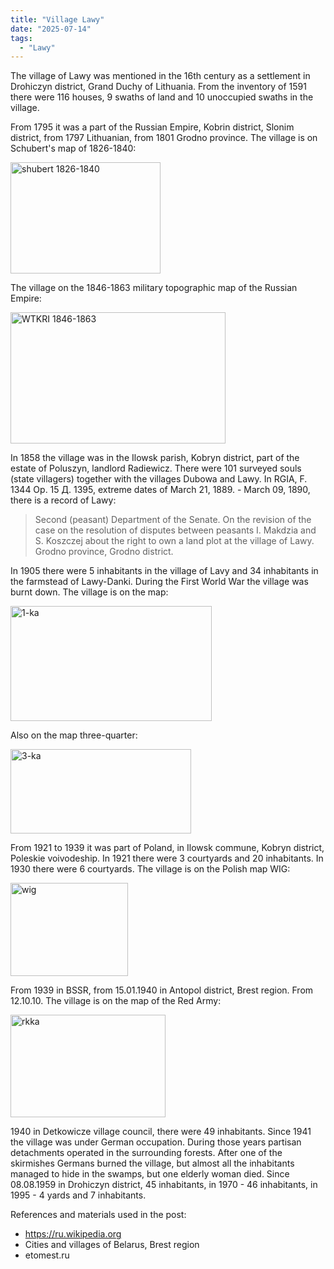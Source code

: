 ```yaml
---
title: "Village Lawy"
date: "2025-07-14"
tags: 
  - "Lawy"
---
```


The village of Lawy was mentioned in the 16th century as a settlement in Drohiczyn district, Grand Duchy of Lithuania. From the inventory of 1591 there were 116 houses, 9 swaths of land and 10 unoccupied swaths in the village.

From 1795 it was a part of the Russian Empire, Kobrin district, Slonim district, from 1797 Lithuanian, from 1801 Grodno province. The village is on Schubert's map of 1826-1840:

<img width="240" height="178" alt="shubert 1826-1840" src="https://github.com/user-attachments/assets/f0605e4b-a015-4c59-b92e-0fce7f9e5f86" />

The village on the 1846-1863 military topographic map of the Russian Empire:

<img width="344" height="210" alt="WTKRI 1846-1863" src="https://github.com/user-attachments/assets/9cccedce-e3e0-4d42-9b3e-b9ee1444e25d" />

In 1858 the village was in the Ilowsk parish, Kobryn district, part of the estate of Poluszyn, landlord Radiewicz. There were 101 surveyed souls (state villagers) together with the villages Dubowa and Lawy. In RGIA, F. 1344 Op. 15 Д. 1395, extreme dates of March 21, 1889. - March 09, 1890, there is a record of Lawy:

> Second (peasant) Department of the Senate. On the revision of the case on the resolution of disputes between peasants I. Makdzia and S. Koszczej about the right to own a land plot at the village of Lawy. Grodno province, Grodno district.

In 1905 there were 5 inhabitants in the village of Lavy and 34 inhabitants in the farmstead of Lawy-Danki. During the First World War the village was burnt down. The village is on the map:

<img width="322" height="184" alt="1-ka" src="https://github.com/user-attachments/assets/1e83899f-1dd3-4bc6-8e1a-f6a2b70cb316" />

Also on the map three-quarter:

<img width="289" height="135" alt="3-ka" src="https://github.com/user-attachments/assets/1c38743a-fcb5-4f1d-994d-ea55a07cb9d1" />

From 1921 to 1939 it was part of Poland, in Ilowsk commune, Kobryn district, Poleskie voivodeship. In 1921 there were 3 courtyards and 20 inhabitants. In 1930 there were 6 courtyards. The village is on the Polish map WIG:

<img width="188" height="149" alt="wig" src="https://github.com/user-attachments/assets/d755654d-b95b-414f-ad93-f490591060dd" />

From 1939 in BSSR, from 15.01.1940 in Antopol district, Brest region. From 12.10.10. The village is on the map of the Red Army:

<img width="248" height="164" alt="rkka" src="https://github.com/user-attachments/assets/d84be037-0f58-48a2-93c3-d7a09d7e61e0" />

1940 in Detkowicze village council, there were 49 inhabitants. Since 1941 the village was under German occupation. During those years partisan detachments operated in the surrounding forests. After one of the skirmishes Germans burned the village, but almost all the inhabitants managed to hide in the swamps, but one elderly woman died. Since 08.08.1959 in Drohiczyn district, 45 inhabitants, in 1970 - 46 inhabitants, in 1995 - 4 yards and 7 inhabitants.

References and materials used in the post:
- https://ru.wikipedia.org
- Cities and villages of Belarus, Brest region
- etomest.ru

